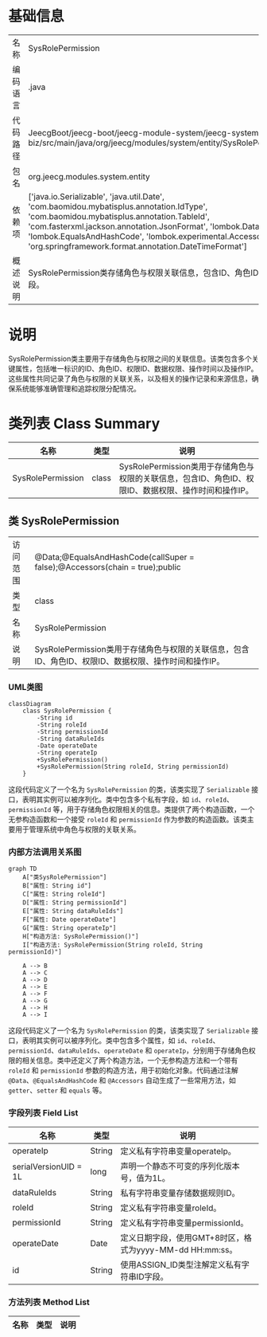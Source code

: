 # 基础信息

|      |      |
|------|------|
| 名称 | SysRolePermission |
| 编码语言 | .java |
| 代码路径 | JeecgBoot/jeecg-boot/jeecg-module-system/jeecg-system-biz/src/main/java/org/jeecg/modules/system/entity/SysRolePermission.java |
| 包名 | org.jeecg.modules.system.entity |
| 依赖项 | ['java.io.Serializable', 'java.util.Date', 'com.baomidou.mybatisplus.annotation.IdType', 'com.baomidou.mybatisplus.annotation.TableId', 'com.fasterxml.jackson.annotation.JsonFormat', 'lombok.Data', 'lombok.EqualsAndHashCode', 'lombok.experimental.Accessors', 'org.springframework.format.annotation.DateTimeFormat'] |
| 概述说明 | SysRolePermission类存储角色与权限关联信息，包含ID、角色ID、权限ID等字段。 |

# 说明

SysRolePermission类主要用于存储角色与权限之间的关联信息。该类包含多个关键属性，包括唯一标识的ID、角色ID、权限ID、数据权限、操作时间以及操作IP。这些属性共同记录了角色与权限的关联关系，以及相关的操作记录和来源信息，确保系统能够准确管理和追踪权限分配情况。

# 类列表 Class Summary

| 名称   | 类型  | 说明 |
|-------|------|-------------|
| SysRolePermission | class | SysRolePermission类用于存储角色与权限的关联信息，包含ID、角色ID、权限ID、数据权限、操作时间和操作IP。 |



## 类 SysRolePermission

|      |      |
|------|------|
| 访问范围 | @Data;@EqualsAndHashCode(callSuper = false);@Accessors(chain = true);public |
| 类型 | class |
| 名称 | SysRolePermission |
| 说明 | SysRolePermission类用于存储角色与权限的关联信息，包含ID、角色ID、权限ID、数据权限、操作时间和操作IP。 |


### UML类图

```mermaid
classDiagram
    class SysRolePermission {
        -String id
        -String roleId
        -String permissionId
        -String dataRuleIds
        -Date operateDate
        -String operateIp
        +SysRolePermission()
        +SysRolePermission(String roleId, String permissionId)
    }
```

这段代码定义了一个名为 `SysRolePermission` 的类，该类实现了 `Serializable` 接口，表明其实例可以被序列化。类中包含多个私有字段，如 `id`、`roleId`、`permissionId` 等，用于存储角色权限相关的信息。类提供了两个构造函数，一个无参构造函数和一个接受 `roleId` 和 `permissionId` 作为参数的构造函数。该类主要用于管理系统中角色与权限的关联关系。


### 内部方法调用关系图

```mermaid
graph TD
    A["类SysRolePermission"]
    B["属性: String id"]
    C["属性: String roleId"]
    D["属性: String permissionId"]
    E["属性: String dataRuleIds"]
    F["属性: Date operateDate"]
    G["属性: String operateIp"]
    H["构造方法: SysRolePermission()"]
    I["构造方法: SysRolePermission(String roleId, String permissionId)"]

    A --> B
    A --> C
    A --> D
    A --> E
    A --> F
    A --> G
    A --> H
    A --> I
```

这段代码定义了一个名为 `SysRolePermission` 的类，该类实现了 `Serializable` 接口，表明其实例可以被序列化。类中包含多个属性，如 `id`、`roleId`、`permissionId`、`dataRuleIds`、`operateDate` 和 `operateIp`，分别用于存储角色权限的相关信息。类中还定义了两个构造方法，一个无参构造方法和一个带有 `roleId` 和 `permissionId` 参数的构造方法，用于初始化对象。代码通过注解 `@Data`、`@EqualsAndHashCode` 和 `@Accessors` 自动生成了一些常用方法，如 `getter`、`setter` 和 `equals` 等。

### 字段列表 Field List

| 名称  | 类型  | 说明 |
|-------|-------|------|
| operateIp | String | 定义私有字符串变量operateIp。 |
| serialVersionUID = 1L | long | 声明一个静态不可变的序列化版本号，值为1L。 |
| dataRuleIds | String | 私有字符串变量存储数据规则ID。 |
| roleId | String | 定义私有字符串变量roleId。 |
| permissionId | String | 定义私有字符串变量permissionId。 |
| operateDate | Date | 定义日期字段，使用GMT+8时区，格式为yyyy-MM-dd HH:mm:ss。 |
| id | String | 使用ASSIGN_ID类型注解定义私有字符串ID字段。 |

### 方法列表 Method List

| 名称  | 类型  | 说明 |
|-------|-------|------|





